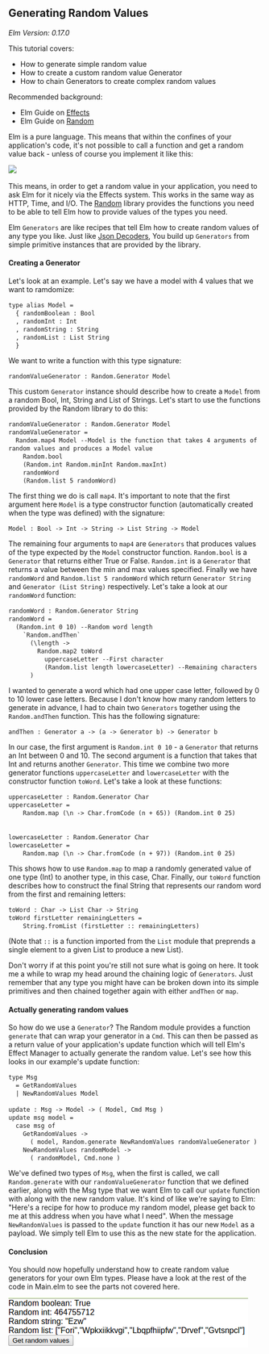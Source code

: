 ## Generating Random Values

*Elm Version: 0.17.0*

This tutorial covers:

* How to generate simple random value
* How to create a custom random value Generator
* How to chain Generators to create complex random values

Recommended background:

* Elm Guide on [Effects](http://guide.elm-lang.org/architecture/effects/)
* Elm Guide on [Random](http://guide.elm-lang.org/architecture/effects/random.html)

Elm is a pure language. This means that within the confines of your application's code, it's not
possible to call a function and get a random value back - unless of course you implement it like
this:

![](https://imgs.xkcd.com/comics/random_number.png)

This means, in order to get a random value in your application, you need to ask Elm for it nicely
via the Effects system. This works in the same way as HTTP, Time, and I/O. The 
[Random](http://package.elm-lang.org/packages/elm-lang/core/4.0.1/Random) library provides the
functions you need to be able to tell Elm how to provide values of the types you need.

Elm `Generators` are like recipes that tell Elm how to create random values of any type you like. Just
like [Json Decoders](../json-parsing), You build up `Generators` from simple primitive instances that 
are provided by the library.

#### Creating a Generator

Let's look at an example. Let's say we have a model with 4 values that we want to ramdomize:

```
type alias Model =
  { randomBoolean : Bool
  , randomInt : Int
  , randomString : String
  , randomList : List String
  }
```

We want to write a function with this type signature:

```
randomValueGenerator : Random.Generator Model
```

This custom `Generator` instance should describe how to create a `Model` from a random Bool, Int,
String and List of Strings. Let's start to use the functions provided by the Random library to
do this:

```
randomValueGenerator : Random.Generator Model
randomValueGenerator =
  Random.map4 Model --Model is the function that takes 4 arguments of random values and produces a Model value
    Random.bool
    (Random.int Random.minInt Random.maxInt)
    randomWord
    (Random.list 5 randomWord)
```

The first thing we do is call `map4`. It's important to note that the first argument here `Model` 
is a type constructor function (automatically created when the type was defined) with the signature:

```
Model : Bool -> Int -> String -> List String -> Model
```

The remaining four arguments to `map4` are `Generators` that produces values of the type expected by 
the `Model` constructor function. `Random.bool` is a `Generator` that returns either True or False.
`Random.int` is a `Generator` that returns a value between the min and max values specified.
Finally we have `randomWord` and `Random.list 5 randomWord` which return `Generator String` and 
`Generator (List String)` respectively. Let's take a look at our `randomWord` function:

```
randomWord : Random.Generator String
randomWord =
  (Random.int 0 10) --Random word length
    `Random.andThen`
      (\length ->
        Random.map2 toWord
          uppercaseLetter --First character
          (Random.list length lowercaseLetter) --Remaining characters
      )
```

I wanted to generate a word which had one upper case letter, followed by 0 to 10 lower case letters.
Because I don't know how many random letters to generate in advance, I had to chain two `Generators`
together using the `Random.andThen` function. This has the following signature:

```
andThen : Generator a -> (a -> Generator b) -> Generator b
```

In our case, the first argument is `Random.int 0 10` - a `Generator` that returns an Int between 0
and 10. The second argument is a function that takes that Int and returns another `Generator`. This
time we combine two more generator functions `uppercaseLetter` and `lowercaseLetter` with the
constructor function `toWord`. Let's take a look at these functions:

```
uppercaseLetter : Random.Generator Char
uppercaseLetter =
    Random.map (\n -> Char.fromCode (n + 65)) (Random.int 0 25)


lowercaseLetter : Random.Generator Char
lowercaseLetter =
    Random.map (\n -> Char.fromCode (n + 97)) (Random.int 0 25)
```

This shows how to use `Random.map` to map a randomly generated value of one type (Int) to another type,
in this case, Char. Finally, our `toWord` function describes how to construct the final String that
represents our random word from the first and remaining letters:

```
toWord : Char -> List Char -> String
toWord firstLetter remainingLetters =
    String.fromList (firstLetter :: remainingLetters)
```

(Note that `::` is a function imported from the `List` module that preprends a single element to a given
List to produce a new List).

Don't worry if at this point you're still not sure what is going on here. It took me a while to wrap
my head around the chaining logic of `Generators`. Just remember that any type you might have can be
broken down into its simple primitives and then chained together again with either `andThen` or `map`.

#### Actually generating random values

So how do we use a `Generator`? The Random module provides a function `generate` that can wrap your
generator in a `Cmd`. This can then be passed as a return value of your application's update
function which will tell Elm's Effect Manager to actually generate the random value. Let's see how
this looks in our example's update function:

```
type Msg
  = GetRandomValues
  | NewRandomValues Model

update : Msg -> Model -> ( Model, Cmd Msg )
update msg model =
  case msg of
    GetRandomValues ->
      ( model, Random.generate NewRandomValues randomValueGenerator )
    NewRandomValues randomModel ->
      ( randomModel, Cmd.none )
```

We've defined two types of `Msg`, when the first is called, we call `Random.generate` with our
`randomValueGenerator` function that we defined earlier, along with the Msg type that we want
Elm to call our `update` function with along with the new random value. It's kind of like we're 
saying to Elm: "Here's a recipe for how to produce my random model, please get back to me at this 
address when you have what I need". When the message `NewRandomValues` is passed to the `update`
function it has our new `Model` as a payload. We simply tell Elm to use this as the new state 
for the application.


#### Conclusion

You should now hopefully understand how to create random value generators for your own Elm types.
Please have a look at the rest of the code in Main.elm to see the parts not covered here.

![](screen1.png)

